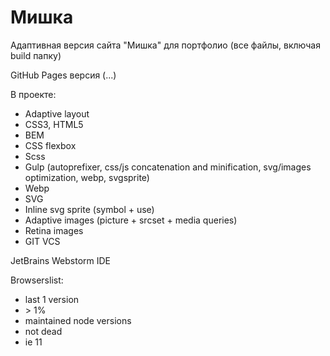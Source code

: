 # Мишка

Адаптивная версия сайта "Мишка" для портфолио (все файлы, включая build папку)

GitHub Pages версия (...)

В проекте:

- Adaptive layout
- CSS3, HTML5
- BEM
- CSS flexbox
- Scss
- Gulp (autoprefixer, css/js concatenation and minification, svg/images optimization, webp, svgsprite)
- Webp
- SVG
- Inline svg sprite (symbol + use)
- Adaptive images (picture + srcset + media queries)
- Retina images
- GIT VCS

JetBrains Webstorm IDE

Browserslist:
- last 1 version
- \> 1%
- maintained node versions
- not dead
- ie 11
